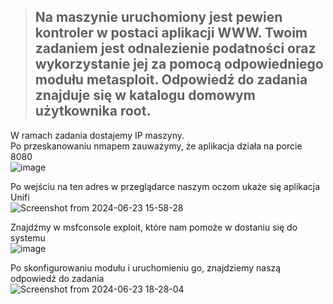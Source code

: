 > ## Na maszynie uruchomiony jest pewien kontroler w postaci aplikacji WWW. Twoim zadaniem jest odnalezienie podatności oraz wykorzystanie jej za pomocą odpowiedniego modułu metasploit. Odpowiedź do zadania znajduje się w katalogu domowym użytkownika root.

W ramach zadania dostajemy IP maszyny.  
Po przeskanowaniu nmapem zauważymy, że aplikacja działa na porcie 8080  
![image](https://github.com/s24306/Cyberskiller/assets/91730770/fbb02d41-9eab-4d62-89a2-dc62f6d15262)  

Po wejściu na ten adres w przeglądarce naszym oczom ukaże się aplikacja Unifi  
![Screenshot from 2024-06-23 15-58-28](https://github.com/s24306/Cyberskiller/assets/91730770/fc36736e-9ee0-43e2-9401-f7ad1a852b58)  

Znajdźmy w msfconsole exploit, które nam pomoże w dostaniu się do systemu  
![image](https://github.com/s24306/Cyberskiller/assets/91730770/94c76da4-9da2-4955-bc79-ccad7efa8cde)  

Po skonfigurowaniu modułu i uruchomieniu go, znajdziemy naszą odpowiedź do zadania  
![Screenshot from 2024-06-23 18-28-04](https://github.com/s24306/Cyberskiller/assets/91730770/076956cd-61d7-444f-8355-e87e3c41be6a)
